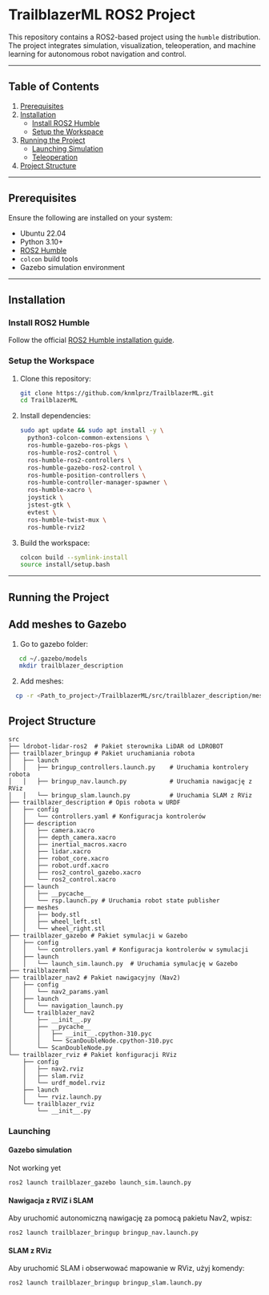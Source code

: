 # TrailblazerML ROS2 Project

This repository contains a ROS2-based project using the `humble` distribution. The project integrates simulation, visualization, teleoperation, and machine learning for autonomous robot navigation and control.

---

## Table of Contents
1. [Prerequisites](#prerequisites)
2. [Installation](#installation)
   - [Install ROS2 Humble](#install-ros2-humble)
   - [Setup the Workspace](#setup-the-workspace)
3. [Running the Project](#running-the-project)
   - [Launching Simulation](#launching-simulation)
   - [Teleoperation](#teleoperation)
4. [Project Structure](#project-structure)

---

## Prerequisites
Ensure the following are installed on your system:
- Ubuntu 22.04
- Python 3.10+
- [ROS2 Humble](https://docs.ros.org/en/humble/index.html)
- `colcon` build tools
- Gazebo simulation environment

---

## Installation

### Install ROS2 Humble
Follow the official [ROS2 Humble installation guide](https://docs.ros.org/en/humble/Installation.html).

### Setup the Workspace
1. Clone this repository:
    ```bash
    git clone https://github.com/knmlprz/TrailblazerML.git
    cd TrailblazerML
    ```
2. Install dependencies:
    ```bash
    sudo apt update && sudo apt install -y \
      python3-colcon-common-extensions \
      ros-humble-gazebo-ros-pkgs \
      ros-humble-ros2-control \
      ros-humble-ros2-controllers \
      ros-humble-gazebo-ros2-control \
      ros-humble-position-controllers \
      ros-humble-controller-manager-spawner \
      ros-humble-xacro \
      joystick \
      jstest-gtk \
      evtest \
      ros-humble-twist-mux \
      ros-humble-rviz2
    ```
3. Build the workspace:
    ```bash
    colcon build --symlink-install
    source install/setup.bash
    ```

---

## Running the Project

## Add meshes to Gazebo
1. Go to gazebo folder:
```bash
   cd ~/.gazebo/models
   mkdir trailblazer_description
```
2. Add meshes:
```bash
  cp -r <Path_to_project>/TrailblazerML/src/trailblazer_description/meshes ./trailblazer_description
```

## Project Structure
```plaintext
src
├── ldrobot-lidar-ros2  # Pakiet sterownika LiDAR od LDROBOT
├── trailblazer_bringup # Pakiet uruchamiania robota
│   ├── launch
│   │   ├── bringup_controllers.launch.py    # Uruchamia kontrolery robota
│   │   ├── bringup_nav.launch.py            # Uruchamia nawigację z RViz
│   │   └── bringup_slam.launch.py           # Uruchamia SLAM z RViz
├── trailblazer_description # Opis robota w URDF
│   ├── config
│   │   └── controllers.yaml # Konfiguracja kontrolerów
│   ├── description
│   │   ├── camera.xacro
│   │   ├── depth_camera.xacro
│   │   ├── inertial_macros.xacro
│   │   ├── lidar.xacro
│   │   ├── robot_core.xacro
│   │   ├── robot.urdf.xacro
│   │   ├── ros2_control_gazebo.xacro
│   │   └── ros2_control.xacro
│   ├── launch
│   │   ├── __pycache__
│   │   └── rsp.launch.py # Uruchamia robot state publisher
│   ├── meshes
│   │   ├── body.stl
│   │   ├── wheel_left.stl
│   │   └── wheel_right.stl
├── trailblazer_gazebo # Pakiet symulacji w Gazebo
│   ├── config
│   │   └── controllers.yaml # Konfiguracja kontrolerów w symulacji
│   ├── launch
│   │   └── launch_sim.launch.py  # Uruchamia symulację w Gazebo
├── trailblazerml
├── trailblazer_nav2 # Pakiet nawigacyjny (Nav2)
│   ├── config
│   │   └── nav2_params.yaml
│   ├── launch
│   │   └── navigation_launch.py
│   └── trailblazer_nav2
│       ├── __init__.py
│       ├── __pycache__
│       │   ├── __init__.cpython-310.pyc
│       │   └── ScanDoubleNode.cpython-310.pyc
│       └── ScanDoubleNode.py
└── trailblazer_rviz # Pakiet konfiguracji RViz
    ├── config
    │   ├── nav2.rviz
    │   ├── slam.rviz
    │   └── urdf_model.rviz
    ├── launch
    │   └── rviz.launch.py
    └── trailblazer_rviz
        └── __init__.py

```
### Launching 
#### Gazebo simulation
Not working yet
```shell
ros2 launch trailblazer_gazebo launch_sim.launch.py
```

#### Nawigacja z RVIZ i SLAM

Aby uruchomić autonomiczną nawigację za pomocą pakietu Nav2, wpisz:
```shell
ros2 launch trailblazer_bringup bringup_nav.launch.py
```

#### SLAM z RViz

Aby uruchomić SLAM i obserwować mapowanie w RViz, użyj komendy:
```shell
ros2 launch trailblazer_bringup bringup_slam.launch.py
```

